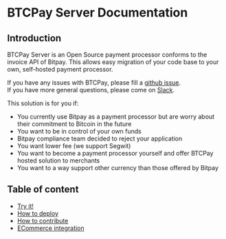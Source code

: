 # BTCPay Server Documentation

## Introduction

BTCPay Server is an Open Source payment processor conforms to the invoice API of Bitpay.
This allows easy migration of your code base to your own, self-hosted payment processor.

If you have any issues with BTCPay, please fill a [github issue](https://github.com/btcpayserver/btcpayserver-doc/issues).  
If you have more general questions, please come on [Slack](http://52.191.212.129:3000/).

This solution is for you if:

* You currently use Bitpay as a payment processor but are worry about their commitment to Bitcoin in the future
* You want to be in control of your own funds
* Bitpay compliance team decided to reject your application
* You want lower fee (we support Segwit)
* You want to become a payment processor yourself and offer BTCPay hosted solution to merchants
* You want to a way support other currency than those offered by Bitpay

## Table of content

* [Try it!](Getting-Started.md)
* [How to deploy](Deployment.md)
* [How to contribute](Local-Development.md)
* [ECommerce integration](Integration.md)
